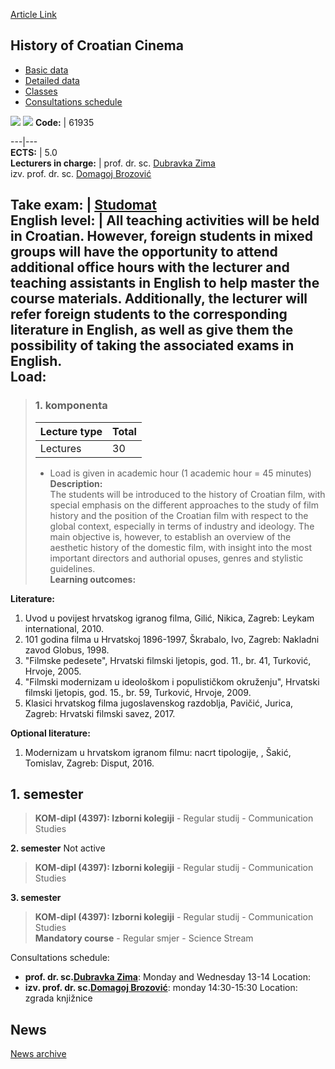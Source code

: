 [Article Link](https://www.fhs.hr/en/course/hocc)

## History of Croatian Cinema
  * [Basic data](https://www.fhs.hr/en/course/hocc#v1id-523782_109590_1_0 "Basic data")
  * [Detailed data](https://www.fhs.hr/en/course/hocc#v1id-523782_109590_1_1 "Detailed data")
  * [Classes](https://www.fhs.hr/en/course/hocc#v1id-523782_109590_1_2 "Classes")
  * [Consultations schedule](https://www.fhs.hr/en/course/hocc#v1id-523782_109590_1_3 "Consultations schedule")


[![](https://www.fhs.hr/img/flags/gif/hr.gif)](https://www.fhs.hr/predmet/phf) [![](https://www.fhs.hr/img/flags/gif/gb.gif)](https://www.fhs.hr/en/course/hocc)
**Code:** |  61935  
  
---|---  
**ECTS:** |  5.0   
**Lecturers in charge:** |  prof. dr. sc. [Dubravka Zima](https://www.fhs.hr/staff/dubravka.zima)   
izv. prof. dr. sc. [Domagoj Brozović](https://www.fhs.hr/staff/domagoj.brozovic)   
  
**Take exam:** |  [Studomat](http://www.isvu.hr/studomat)  
**English level:** |  All teaching activities will be held in Croatian. However, foreign students in mixed groups will have the opportunity to attend additional office hours with the lecturer and teaching assistants in English to help master the course materials. Additionally, the lecturer will refer foreign students to the corresponding literature in English, as well as give them the possibility of taking the associated exams in English.   
**Load:**  
---  
> ### 1. komponenta
> | Lecture type | Total  
> ---|---  
> Lectures | 30  
> * Load is given in academic hour (1 academic hour = 45 minutes)   
**Description:**  
> The students will be introduced to the history of Croatian film, with special emphasis on the different approaches to the study of film history and the position of the Croatian film with respect to the global context, especially in terms of industry and ideology. The main objective is, however, to establish an overview of the aesthetic history of the domestic film, with insight into the most important directors and authorial opuses, genres and stylistic guidelines.  
**Learning outcomes:**  

  
**Literature:**  
  1. Uvod u povijest hrvatskog igranog filma, Gilić, Nikica, Zagreb: Leykam international, 2010. 
  2. 101 godina filma u Hrvatskoj 1896-1997, Škrabalo, Ivo, Zagreb: Nakladni zavod Globus, 1998. 
  3. "Filmske pedesete", Hrvatski filmski ljetopis, god. 11., br. 41, Turković, Hrvoje, 2005. 
  4. "Filmski modernizam u ideološkom i populističkom okruženju", Hrvatski filmski ljetopis, god. 15., br. 59, Turković, Hrvoje, 2009. 
  5. Klasici hrvatskog filma jugoslavenskog razdoblja, Pavičić, Jurica, Zagreb: Hrvatski filmski savez, 2017. 

  
**Optional literature:**  
  1. Modernizam u hrvatskom igranom filmu: nacrt tipologije, , Šakić, Tomislav, Zagreb: Disput, 2016.

  
**1. semester**  
---  
> **KOM-dipl (4397): Izborni kolegiji** - Regular studij - Communication Studies  
>   
  
**2. semester** Not active  
> **KOM-dipl (4397): Izborni kolegiji** - Regular studij - Communication Studies  
>   
  
**3. semester**  
> **KOM-dipl (4397): Izborni kolegiji** - Regular studij - Communication Studies  
>  **Mandatory course** - Regular smjer - Science Stream  
>   
Consultations schedule: 
  * **prof. dr. sc.[Dubravka Zima](https://www.fhs.hr/staff/dubravka.zima)**: 
Monday and Wednesday 13-14 
Location: 
  * **izv. prof. dr. sc.[Domagoj Brozović](https://www.fhs.hr/staff/domagoj.brozovic)**: 
monday 14:30-15:30
Location: zgrada knjižnice 


## News
[News archive](https://www.fhs.hr/en/course/hocc?@=20q08#news_85042 "News archive")

